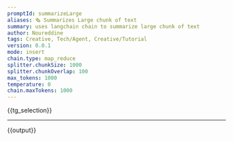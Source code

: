 ```yaml
---
promptId: summarizeLarge
aliases: 🗞️ Summarizes Large chunk of text
summary: uses langchain chain to summarize large chunk of text
author: Noureddine
tags: Creative, Tech/Agent, Creative/Tutorial
version: 0.0.1
mode: insert
chain.type: map_reduce
splitter.chunkSize: 1000
splitter.chunkOverlap: 100
max_tokens: 1000
temperature: 0
chain.maxTokens: 1000
---
```

{{tg_selection}}
***
{{output}}